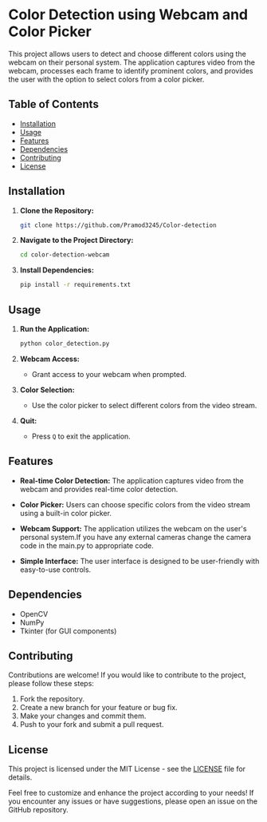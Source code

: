 # Color Detection using Webcam and Color Picker

This project allows users to detect and choose different colors using the webcam on their personal system. The application captures video from the webcam, processes each frame to identify prominent colors, and provides the user with the option to select colors from a color picker.

## Table of Contents
- [Installation](#installation)
- [Usage](#usage)
- [Features](#features)
- [Dependencies](#dependencies)
- [Contributing](#contributing)
- [License](#license)

## Installation

1. **Clone the Repository:**
   ```bash
   git clone https://github.com/Pramod3245/Color-detection
   ```

2. **Navigate to the Project Directory:**
   ```bash
   cd color-detection-webcam
   ```

3. **Install Dependencies:**
   ```bash
   pip install -r requirements.txt
   ```

## Usage

1. **Run the Application:**
   ```bash
   python color_detection.py
   ```

2. **Webcam Access:**
   - Grant access to your webcam when prompted.

3. **Color Selection:**
   - Use the color picker to select different colors from the video stream.

4. **Quit:**
   - Press `Q` to exit the application.

## Features

- **Real-time Color Detection:**
  The application captures video from the webcam and provides real-time color detection.

- **Color Picker:**
  Users can choose specific colors from the video stream using a built-in color picker.

- **Webcam Support:**
  The application utilizes the webcam on the user's personal system.If you have any external cameras change the camera code in the main.py to appropriate code.

- **Simple Interface:**
  The user interface is designed to be user-friendly with easy-to-use controls.

## Dependencies

- OpenCV
- NumPy
- Tkinter (for GUI components)

## Contributing

Contributions are welcome! If you would like to contribute to the project, please follow these steps:
1. Fork the repository.
2. Create a new branch for your feature or bug fix.
3. Make your changes and commit them.
4. Push to your fork and submit a pull request.

## License

This project is licensed under the MIT License - see the [LICENSE](LICENSE) file for details.

Feel free to customize and enhance the project according to your needs! If you encounter any issues or have suggestions, please open an issue on the GitHub repository.
